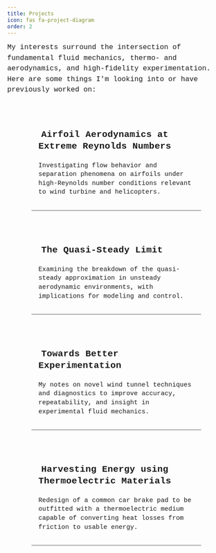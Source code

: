 ```yaml
---
title: Projects
icon: fas fa-project-diagram
order: 2
---
```


<!-- Load Fira Mono font (MATLAB-style) -->
<link href="https://fonts.googleapis.com/css2?family=Fira+Mono&display=swap" rel="stylesheet">

<!-- Custom Glow + Tighter Spacing -->
<style>
  body {
    font-family: 'Fira Mono', 'Courier New', Courier, monospace;
  }

  .project-icon {
    display: inline-block;
    transition: transform 0.3s ease-in-out, color 0.3s ease;
    margin-right: 0.4rem;
    color: #555;
  }

  .project-card {
    background: transparent;
    border-bottom: 2px solid #aaa;
    padding: 1rem;
    transition: all 0.4s ease-in-out;
    box-shadow: none;
  }

  /* CARD 1 - Burnt Orange */
  .card-1:hover {
    transform: translateY(-4px);
    border-bottom: 2px solid #e2725b;
    background-color: rgba(255, 255, 255, 0.03);
    box-shadow: 0 4px 18px rgba(226, 114, 91, 0.25);
  }
  .card-1:hover .project-icon {
    transform: rotate(6deg);
    color: #e2725b;
  }

  /* CARD 2 - Teal */
  .card-2:hover {
    transform: translateY(-4px);
    border-bottom: 2px solid #3aa6b9;
    background-color: rgba(255, 255, 255, 0.03);
    box-shadow: 0 4px 18px rgba(58, 166, 185, 0.25);
  }
  .card-2:hover .project-icon {
    transform: rotate(6deg);
    color: #3aa6b9;
  }

  /* CARD 3 - Purple */
  .card-3:hover {
    transform: translateY(-4px);
    border-bottom: 2px solid #a86cc1;
    background-color: rgba(255, 255, 255, 0.03);
    box-shadow: 0 4px 18px rgba(168, 108, 193, 0.25);
  }
  .card-3:hover .project-icon {
    transform: rotate(6deg);
    color: #a86cc1;
  }

  /* CARD 4 - Yellow */
  .card-4:hover {
    transform: translateY(-4px);
    border-bottom: 2px solid #f5d76e;
    background-color: rgba(255, 255, 255, 0.03);
    box-shadow: 0 4px 18px rgba(245, 215, 110, 0.35);
  }
  .card-4:hover .project-icon {
    transform: rotate(6deg);
    color: #f5d76e;
  }
</style>

<!-- Intro Text -->
<div style="font-family: 'Fira Mono', 'Courier New', Courier, monospace; font-size: 1.02rem; line-height: 1.5; margin-bottom: 2rem;">
  My interests surround the intersection of fundamental fluid mechanics, thermo- and aerodynamics, and high-fidelity experimentation. Here are some things I'm looking into or have previously worked on:
</div>

<!-- Project Cards Container -->
<div style="display: flex; flex-wrap: wrap; gap: 2rem; justify-content: center; align-items: flex-start;">

  <!-- CARD 1 -->
  <div class="project-card card-1" style="flex: 1 1 320px; max-width: 360px;">
    <h3 style="font-size: 1.3rem; font-family: 'Fira Mono', 'Courier New', Courier, monospace; letter-spacing: 0.3px; line-height: 1.3;">
      <i class="fas fa-plane project-icon"></i><strong>Airfoil Aerodynamics at Extreme Reynolds Numbers</strong>
    </h3>
    <p style="font-size: 0.92rem; line-height: 1.4; font-family: 'Fira Mono', 'Courier New', Courier, monospace;">
      Investigating flow behavior and separation phenomena on airfoils under high-Reynolds number conditions relevant to wind turbine and helicopters.
    </p>
  </div>

  <!-- CARD 2 -->
  <div class="project-card card-2" style="flex: 1 1 320px; max-width: 360px;">
    <h3 style="font-size: 1.3rem; font-family: 'Fira Mono', 'Courier New', Courier, monospace; letter-spacing: 0.3px; line-height: 1.3;">
      <i class="fas fa-wave-square project-icon"></i><strong>The Quasi-Steady Limit</strong>
    </h3>
    <p style="font-size: 0.92rem; line-height: 1.4; font-family: 'Fira Mono', 'Courier New', Courier, monospace;">
      Examining the breakdown of the quasi-steady approximation in unsteady aerodynamic environments, with implications for modeling and control.
    </p>
  </div>

  <!-- CARD 3 -->
  <div class="project-card card-3" style="flex: 1 1 320px; max-width: 360px;">
    <h3 style="font-size: 1.3rem; font-family: 'Fira Mono', 'Courier New', Courier, monospace; letter-spacing: 0.3px; line-height: 1.3;">
      <i class="fas fa-tools project-icon"></i><strong>Towards Better Experimentation</strong>
    </h3>
    <p style="font-size: 0.92rem; line-height: 1.4; font-family: 'Fira Mono', 'Courier New', Courier, monospace;">
      My notes on novel wind tunnel techniques and diagnostics to improve accuracy, repeatability, and insight in experimental fluid mechanics.
    </p>
  </div>

<!-- CARD 4 -->
  <div class="project-card card-4" style="flex: 1 1 320px; max-width: 360px;">
    <h3 style="font-size: 1.3rem; font-family: 'Fira Mono', 'Courier New', Courier, monospace; letter-spacing: 0.3px; line-height: 1.3;">
      <i class="fas fa-battery-full project-icon"></i><strong>Harvesting Energy using Thermoelectric Materials</strong>
    </h3>
    <p style="font-size: 0.92rem; line-height: 1.4; font-family: 'Fira Mono', 'Courier New', Courier, monospace;">
      Redesign of a common car brake pad to be outfitted with a thermoelectric medium capable of converting heat losses from friction to usable energy. 
    </p>
  </div>

</div>

